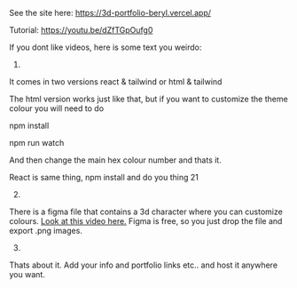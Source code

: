 See the site here:
https://3d-portfolio-beryl.vercel.app/

Tutorial:
https://youtu.be/dZfTGpOufg0

If you dont like videos, here is some text you weirdo:

1.
It comes in two versions react & tailwind or html & tailwind

The html version works just like that, but if you want to customize the theme colour you will need to do

npm install 

npm run watch

And then change the main hex colour number and thats it.

React is same thing, npm install and do you thing 21

2.
There is a figma file that contains a 3d character where you can customize colours. [Look at this video here.]([url](https://youtu.be/dZfTGpOufg0?si=cXstSbSKHxLY1w6-&t=263)https://youtu.be/dZfTGpOufg0?si=cXstSbSKHxLY1w6-&t=263) Figma is free, so you just drop the file and export .png images.

3.
Thats about it.
Add your info and portfolio links etc.. and host it anywhere you want.

